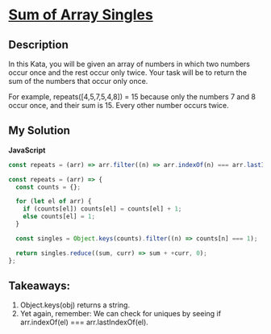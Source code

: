 # [Sum of Array Singles](https://www.codewars.com/kata/59f11118a5e129e591000134)

## Description

In this Kata, you will be given an array of numbers in which two numbers occur once and the rest occur only twice. Your task will be to return the sum of the numbers that occur only once.

For example, repeats([4,5,7,5,4,8]) = 15 because only the numbers 7 and 8 occur once, and their sum is 15. Every other number occurs twice.

## My Solution

**JavaScript**

```js
const repeats = (arr) => arr.filter((n) => arr.indexOf(n) === arr.lastIndexOf(n)).reduce((acc, curr) => acc + curr, 0);
```

```js
const repeats = (arr) => {
  const counts = {};

  for (let el of arr) {
    if (counts[el]) counts[el] = counts[el] + 1;
    else counts[el] = 1;
  }

  const singles = Object.keys(counts).filter((n) => counts[n] === 1);

  return singles.reduce((sum, curr) => sum + +curr, 0);
};
```

## Takeaways:

1. Object.keys(obj) returns a string.
2. Yet again, remember: We can check for uniques by seeing if arr.indexOf(el) === arr.lastIndexOf(el).

